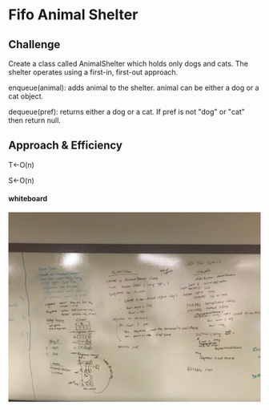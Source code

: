 # Fifo Animal Shelter


## Challenge
Create a class called AnimalShelter which holds only dogs and cats. The shelter operates using a first-in, first-out approach.

enqueue(animal): adds animal to the shelter. animal can be either a dog or a cat object.

dequeue(pref): returns either a dog or a cat. If pref is not "dog" or "cat" then return null.

## Approach & Efficiency

T<-O(n)

S<-O(n)


#### whiteboard

![whiteboard](../../../../../Assets/fifoshe.jpeg)